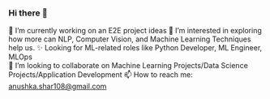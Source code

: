 ### Hi there 👋

<!--
**anush97/anush97** is a ✨ _special_ ✨ repository because its `README.md` (this file) appears on your GitHub profile.

Here are some ideas to get you started:

- 🔭 I’m currently working on an E2E project ideas
- 🌱 I’m currently learning ...
- 👯 I’m looking to collaborate on ...
- 🤔 I’m looking for help with ...
- 💬 Ask me about ...
- 📫 How to reach me: ...
- 😄 Pronouns: ...
- ⚡ Fun fact: ...
-->
🔭 I’m currently working on an E2E project ideas
👀 I’m interested in exploring how more can NLP, Computer Vision, and Machine Learning Techniques help us.
✨ Looking for ML-related roles like Python Developer, ML Engineer, MLOps  
💞️ I’m looking to collaborate on Machine Learning Projects/Data Science Projects/Application Development
📫 How to reach me: anushka.shar108@gmail.com
